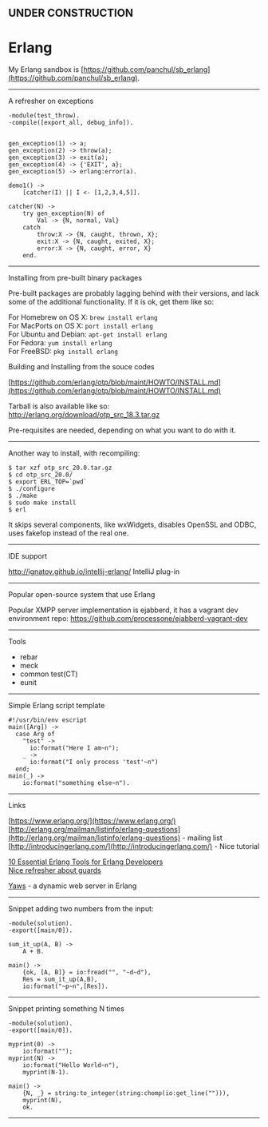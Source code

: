 

## UNDER CONSTRUCTION

# Erlang

My Erlang sandbox is [https://github.com/panchul/sb_erlang](https://github.com/panchul/sb_erlang).


---

A refresher on exceptions

```
-module(test_throw).
-compile([export_all, debug_info]).


gen_exception(1) -> a;
gen_exception(2) -> throw(a);
gen_exception(3) -> exit(a);
gen_exception(4) -> {'EXIT', a};
gen_exception(5) -> erlang:error(a).

demo1() ->
	[catcher(I) || I <- [1,2,3,4,5]].

catcher(N) ->
	try gen_exception(N) of
		Val -> {N, normal, Val}
	catch
		throw:X -> {N, caught, thrown, X};
		exit:X -> {N, caught, exited, X};
		error:X -> {N, caught, error, X}
	end.
```

---

Installing from pre-built binary packages

Pre-built packages are probably lagging behind with their versions, and
lack some of the additional functionality. If it is ok, get them like so:  

For Homebrew on OS X: ```brew install erlang```  
For MacPorts on OS X: ```port install erlang```  
For Ubuntu and Debian: ```apt-get install erlang```  
For Fedora: ```yum install erlang```  
For FreeBSD: ```pkg install erlang```  

Building and Installing from the souce codes
  
[https://github.com/erlang/otp/blob/maint/HOWTO/INSTALL.md](https://github.com/erlang/otp/blob/maint/HOWTO/INSTALL.md)

Tarball is also available like so:  http://erlang.org/download/otp_src_18.3.tar.gz  

Pre-requisites are needed, depending on what you want to do with it.

---

Another way to install, with recompiling:

    $ tar xzf otp_src_20.0.tar.gz 
    $ cd otp_src_20.0/
    $ export ERL_TOP=`pwd`
    $ ./configure
    $ ./make
    $ sudo make install
    $ erl

It skips several components, like wxWidgets, disables OpenSSL and ODBC, uses fakefop instead of the real one.


---
 
 IDE support

http://ignatov.github.io/intellij-erlang/ IntelliJ plug-in

---

Popular open-source system that use Erlang

Popular XMPP server implementation is ejabberd, it has a vagrant dev environment repo:
    https://github.com/processone/ejabberd-vagrant-dev


---

Tools

- rebar  
- meck  
- common test(CT)  
- eunit  

---

Simple Erlang script template

    #!/usr/bin/env escript
    main([Arg]) ->
      case Arg of
        "test" ->
          io:format("Here I am~n");
        _ ->
          io:format("I only process 'test'~n")
      end;
    main(_) ->
        io:format("something else~n").
    
---

Links

[https://www.erlang.org/](https://www.erlang.org/)  
[http://erlang.org/mailman/listinfo/erlang-questions](http://erlang.org/mailman/listinfo/erlang-questions) - mailing list  
[http://introducingerlang.com/](http://introducingerlang.com/) - Nice tutorial  
  
[10 Essential Erlang Tools for Erlang Developers](http://tutorials.pluralsight.com/erlang/10-essential-erlang-tools-for-erlang-developers#9OxH46USdVKq2dQw.99)  
[Nice refresher about guards](https://medium.com/@elbrujohalcon/there-are-guards-and-guards-71e67d4975d7#.ey1nnyrvf)  


[Yaws](Yaws.md) - a dynamic web server in Erlang
  

---

Snippet adding two numbers from the input:

    -module(solution).
    -export([main/0]).

    sum_it_up(A, B) ->
        A + B.

    main() -> 
        {ok, [A, B]} = io:fread("", "~d~d"),
        Res = sum_it_up(A,B),
        io:format("~p~n",[Res]).
    
---    

Snippet printing something N times

    -module(solution).
    -export([main/0]).

    myprint(0) ->
        io:format("");
    myprint(N) ->
        io:format("Hello World~n"),
        myprint(N-1).

    main() ->
        {N, _} = string:to_integer(string:chomp(io:get_line(""))),
        myprint(N),
        ok.
    
---    
    